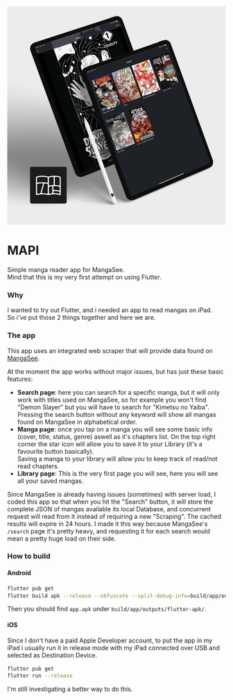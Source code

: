 
![MAPI](mapi.png)

# MAPI
Simple manga reader app for MangaSee.\
Mind that this is my very first attempt on using Flutter.

### Why
I wanted to try out Flutter, and i needed an app to read mangas on iPad.\
So i've put those 2 things together and here we are.

### The app
This app uses an integrated web scraper that will provide data found on [MangaSee](https://mangasee123.com/).

At the moment the app works without major issues, but has just these basic features:
- **Search page**: here you can search for a specific manga, but it will only work with titles used on MangaSee,
so for example you won't find "Demon Slayer" but you will have to search for "Kimetsu no Yaiba".\
Pressing the search button without any keyword will show all mangas found on MangaSee in alphabetical order.
- **Manga page**: once you tap on a manga you will see some basic info (cover, title, status, genre) aswell as
it's chapters list. On the top right corner the star icon will allow you to save it to your Library (it's a favourite button basically).\
Saving a manga to your library will allow you to keep track of read/not read chapters.
- **Library page**: This is the very first page you will see, here you will see all your saved mangas.

Since MangaSee is already having issues (sometimes) with server load, I coded this app so that when you hit the "Search" button, it will
store the complete JSON of mangas available its local Database, and concurrent request will read from it instead of requiring a new "Scraping".
The cached results will expire in 24 hours.
I made it this way because MangaSee's `/search` page it's pretty heavy, and requesting it for each search would mean a pretty huge load on their side.

### How to build

#### Android
```sh
flutter pub get
flutter build apk --release --obfuscate --split-debug-info=build/app/outputs/symbols --split-per-abi
```
Then you should find `app.apk` under `build/app/outputs/flutter-apk/`.

#### iOS
Since I don't have a paid Apple Developer account, to put the app in my iPad i usually run it in release mode with my iPad connected over USB and selected as Destination Device.
```sh
flutter pub get
flutter run --release
```
I'm still investigating a better way to do this.
